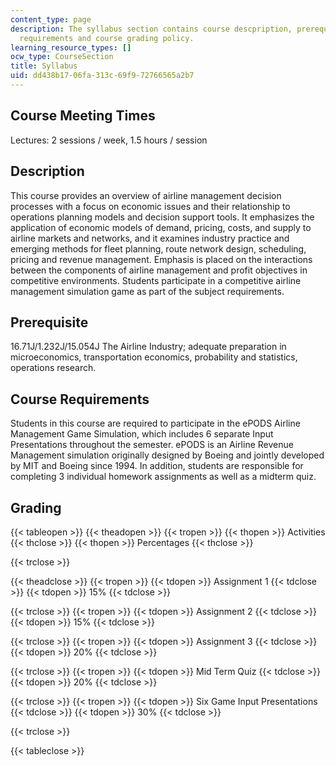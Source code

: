 ```yaml
---
content_type: page
description: The syllabus section contains course descpription, prerequisites, course
  requirements and course grading policy.
learning_resource_types: []
ocw_type: CourseSection
title: Syllabus
uid: dd438b17-06fa-313c-69f9-72766565a2b7
---
```


Course Meeting Times
--------------------

Lectures: 2 sessions / week, 1.5 hours / session

Description
-----------

This course provides an overview of airline management decision processes with a focus on economic issues and their relationship to operations planning models and decision support tools. It emphasizes the application of economic models of demand, pricing, costs, and supply to airline markets and networks, and it examines industry practice and emerging methods for fleet planning, route network design, scheduling, pricing and revenue management. Emphasis is placed on the interactions between the components of airline management and profit objectives in competitive environments. Students participate in a competitive airline management simulation game as part of the subject requirements.

Prerequisite
------------

16.71J/1.232J/15.054J The Airline Industry; adequate preparation in microeconomics, transportation economics, probability and statistics, operations research.

Course Requirements
-------------------

Students in this course are required to participate in the ePODS Airline Management Game Simulation, which includes 6 separate Input Presentations throughout the semester. ePODS is an Airline Revenue Management simulation originally designed by Boeing and jointly developed by MIT and Boeing since 1994. In addition, students are responsible for completing 3 individual homework assignments as well as a midterm quiz.

Grading
-------

{{< tableopen >}}
{{< theadopen >}}
{{< tropen >}}
{{< thopen >}}
Activities
{{< thclose >}}
{{< thopen >}}
Percentages
{{< thclose >}}

{{< trclose >}}

{{< theadclose >}}
{{< tropen >}}
{{< tdopen >}}
Assignment 1
{{< tdclose >}}
{{< tdopen >}}
15%
{{< tdclose >}}

{{< trclose >}}
{{< tropen >}}
{{< tdopen >}}
Assignment 2
{{< tdclose >}}
{{< tdopen >}}
15%
{{< tdclose >}}

{{< trclose >}}
{{< tropen >}}
{{< tdopen >}}
Assignment 3
{{< tdclose >}}
{{< tdopen >}}
20%
{{< tdclose >}}

{{< trclose >}}
{{< tropen >}}
{{< tdopen >}}
Mid Term Quiz
{{< tdclose >}}
{{< tdopen >}}
20%
{{< tdclose >}}

{{< trclose >}}
{{< tropen >}}
{{< tdopen >}}
Six Game Input Presentations
{{< tdclose >}}
{{< tdopen >}}
30%
{{< tdclose >}}

{{< trclose >}}

{{< tableclose >}}